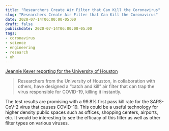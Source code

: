 ```yaml
---
title: "Researchers Create Air Filter that Can Kill the Coronavirus"
slug: "Researchers Create Air Filter that Can Kill the Coronavirus"
date: 2020-07-14T06:00:00-05:00
draft: false
publishdate: 2020-07-14T06:00:00-05:00
tags:
- coronavirus
- science
- engineering
- research
- uh
---
```


[Jeannie Kever reporting for the University of Houston][1]

>Researchers from the University of Houston, in collaboration with others, have designed a “catch and kill” air filter that can trap the virus responsible for COVID-19, killing it instantly.

The test results are promising with a 99.8% first pass kill rate for the SARS-CoV-2 virus that causes COVID-19. This could be a useful technology for higher density public spaces such as offices, shopping centers, airports, etc. It would be interesting to see the efficacy of this filter as well as other filter types on various viruses.

[1]: https://uh.edu/news-events/stories/july-2020/07072020ren-coronavirus-filter.php

